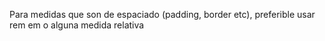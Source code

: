 Para medidas que son de espaciado (padding, border etc), preferible usar rem em o alguna medida relativa
